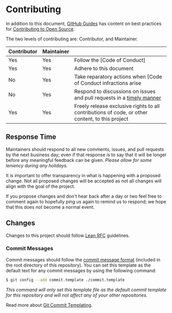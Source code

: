 # Contributing

In addition to this document, [GitHub Guides] has content on best practices for
[Contributing to Open Source].

The two levels of contributing are: Contributor, and Maintainer.

| Contributor | Maintainer |   |
| ----------- | ---------- | - |
| Yes         | Yes        | Follow the [Code of Conduct]
| Yes         | Yes        | Adhere to this document
| No          | Yes        | Take reparatory actions when [Code of Conduct infractions arise
| No          | Yes        | Respond to discussions on issues and pull requests in a [timely manner](#response-time)
| Yes         | Yes        | Freely release exclusive rights to all contributions of code, or other content, to this project


## Response Time

Maintainers should respond to all new comments, issues, and pull requests by
the next business day; even if that response is to say that it will be longer
before any meaningful feedback can be given. *Please allow for some leniency
during any holidays.*

It is important to offer transparency in what is happening with a proposed
change. Not all proposed changes will be accepted as not all changes will align
with the goal of the project.

If you propose changes and don't hear back after a day or two feel free to
comment again to hopefully ping us again to remind us to respond; we hope that
this does not become a normal event.


## Changes

Changes to this project should follow [Lean RFC] guidelines.


### Commit Messages

Commit messages should follow the [commit message format] (included in the root
directory of this repository). You can set this template as the default text
for any commit messages by using the following command:

```bash
$ git config --add commit.template ./commit.template
```

*This command will only set this template file as the default commit template
for this repository and will not affect any of your other repositories.*

Read more about [Git Commit Templating].


[commit message format]: commit.template
[Contributing to Open Source]: https://guides.github.com/activities/contributing-to-open-source/
[Contributor Covenant]: http://contributor-covenant.org
[Git Commit Templating]: https://git-scm.com/docs/git-commit#git-commit---templateltfilegt
[GitHub Guides]: https://guides.github.com/
[issues]: https://github.com/kalisjoshua/lean-rfc/issues
[Lean RFC]: https://github.com/kalisjoshua/lean-rfc
